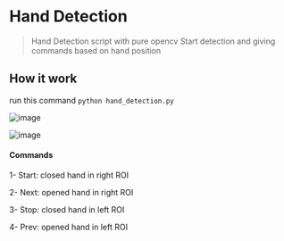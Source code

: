 # Hand Detection
> Hand Detection script with pure opencv
> Start detection and giving commands based on hand position
## How it work
run this command ```python hand_detection.py```


![image](https://user-images.githubusercontent.com/49807500/212912851-0899b3e9-ae64-410c-b8a1-32108e760f9b.png)


![image](https://user-images.githubusercontent.com/49807500/212912943-94963266-4323-4478-9a32-e224f2d869cb.png)

#### Commands

1- Start: closed hand in right ROI

2- Next: opened hand in right ROI

3- Stop: closed hand in left ROI

4- Prev: opened hand in left ROI
